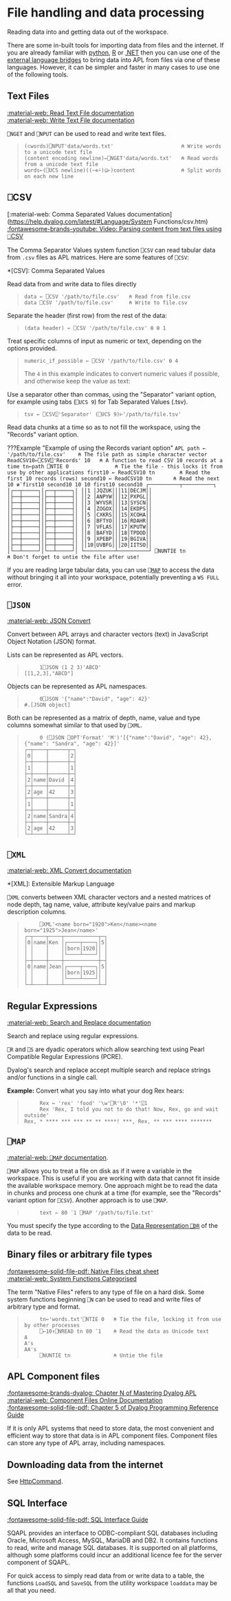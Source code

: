 # File handling and data processing
Reading data into and getting data out of the workspace.

There are some in-built tools for importing data from files and the internet. If you are already familiar with [python](./external-language-interfaces-standard-libraries.md#python-pynapl), [R](./external-language-interfaces-standard-libraries.md#r-language-rsconnect) or [.NET](./external-language-interfaces-standard-libraries.md#net) then you can use one of the [external language bridges](./external-language-interfaces-standard-libraries.md) to bring data into APL from files via one of these languages. However, it can be simpler and faster in many cases to use one of the following tools.

## Text Files
[:material-web: Read Text File documentation](https://help.dyalog.com/latest/#Language/System%20Functions/nget.htm)  
[:material-web: Write Text File documentation](https://help.dyalog.com/latest/#Language/System%20Functions/nput.htm)

`⎕NGET` and `⎕NPUT` can be used to read and write text files.

>```APL
>(⊂words)⎕NPUT'data/words.txt'                      ⍝ Write words to a unicode text file
>(content encoding newline)←⎕NGET'data/words.txt'   ⍝ Read words from a unicode text file
>words←(⎕UCS newline)((~∊⍨)⊆⊢)content               ⍝ Split words on each new line 
>```

## ⎕CSV
[:material-web: Comma Separated Values documentation](https://help.dyalog.com/latest/#Language/System Functions/csv.htm)  
[:fontawesome-brands-youtube: Video: Parsing content from text files using ⎕CSV](https://www.youtube.com/watch?v=AHoiROI15BA)

The Comma Separator Values system function `⎕CSV` can read tabular data from `.csv` files as APL matrices. Here are some features of `⎕CSV`:

*[CSV]: Comma Separated Values

Read data from and write data to files directly  

>```APL
>data ← ⎕CSV '/path/to/file.csv'   ⍝ Read from file.csv
>data ⎕CSV '/path/to/file.csv'     ⍝ Write to file.csv
>```

Separate the header (first row) from the rest of the data:

>```APL
>(data header) ← ⎕CSV '/path/to/file.csv' ⍬ ⍬ 1
>```

Treat specific columns of input as numeric or text, depending on the options provided.  

>```APL
>numeric_if_possible ← ⎕CSV '/path/to/file.csv' ⍬ 4
>```
> The `4` in this example indicates to convert numeric values if possible, and otherwise keep the value as text:

Use a separator other than commas, using the "Separator" variant option, for example using tabs (`⎕UCS 9`) for Tab Separated Values (.tsv).  

>```APL
>tsv ← ⎕CSV⍠'Separator' (⎕UCS 9)⊢'/path/to/file.tsv'
>```

Read data chunks at a time so as to not fill the workspace, using the "Records" variant option.  

???Example "Example of using the Records variant option"
	```APL
		path ← '/path/to/file.csv'    ⍝ The file path as simple character vector
		ReadCSV10←⎕CSV⍠'Records' 10   ⍝ A function to read CSV 10 records at a time
		tn←path ⎕NTIE 0               ⍝ Tie the file - this locks it from use by other applications
		first10 ← ReadCSV10 tn        ⍝ Read the first 10 records (rows)
		second10 ← ReadCSV10 tn       ⍝ Read the next 10
		≢¨first10 second10
	10 10
		first10 second10
	┌──────────┬──────────┐
	│┌──┬─────┐│┌──┬─────┐│
	││1 │JQZUK│││11│DECJM││
	│├──┼─────┤│├──┼─────┤│
	││2 │ANPYW│││12│PXPGL││
	│├──┼─────┤│├──┼─────┤│
	││3 │WYVSR│││13│SYSCN││
	│├──┼─────┤│├──┼─────┤│
	││4 │ZOGOX│││14│EKDPS││
	│├──┼─────┤│├──┼─────┤│
	││5 │CXKRS│││15│XCOHA││
	│├──┼─────┤│├──┼─────┤│
	││6 │BFTYO│││16│RDAHR││
	│├──┼─────┤│├──┼─────┤│
	││7 │VFLAS│││17│KPUTW││
	│├──┼─────┤│├──┼─────┤│
	││8 │BAFYD│││18│TPDOD││
	│├──┼─────┤│├──┼─────┤│
	││9 │XPEBP│││19│BGIVA││
	│├──┼─────┤│├──┼─────┤│
	││10│UVBFG│││20│IITSO││
	│└──┴─────┘│└──┴─────┘│
	└──────────┴──────────┘
		⎕NUNTIE tn                    ⍝ Don't forget to untie the file after use!
	```

If you are reading large tabular data, you can use [`⎕MAP`](#map) to access the data without bringing it all into your workspace, potentially preventing a `WS FULL` error.

## `⎕JSON`
[:material-web: JSON Convert](https://help.dyalog.com/latest/#Language/System%20Functions/json.htm)

Convert between APL arrays and character vectors (text) in JavaScript Object Notation (JSON) format.

Lists can be represented as APL vectors.

>```APL
>      1⎕JSON (1 2 3)'ABCD'
>[[1,2,3],"ABCD"]
>```

Objects can be represented as APL namespaces.

>```APL
>      0⎕JSON '{"name":"David", "age": 42}'
>#.[JSON object]
>```

Both can be represented as a matrix of depth, name, value and type columns somewhat similar to that used by `⎕XML`.

>```APL
>      0 (⎕JSON ⎕OPT'Format' 'M')'[{"name":"David", "age": 42}, {"name": "Sandra", "age": 42}]'
>┌─┬────┬──────┬─┐
>│0│    │      │2│
>├─┼────┼──────┼─┤
>│1│    │      │1│
>├─┼────┼──────┼─┤
>│2│name│David │4│
>├─┼────┼──────┼─┤
>│2│age │42    │3│
>├─┼────┼──────┼─┤
>│1│    │      │1│
>├─┼────┼──────┼─┤
>│2│name│Sandra│4│
>├─┼────┼──────┼─┤
>│2│age │42    │3│
>└─┴────┴──────┴─┘
>```

## `⎕XML`
[:material-web: XML Convert documentation](https://help.dyalog.com/latest/#Language/System%20Functions/xml.htm)

*[XML]: Extensible Markup Language

`⎕XML` converts between XML character vectors and a nested matrices of node depth, tag name, value, attribute key/value pairs and markup description columns.

>```APL
>      ⎕XML'<name born="1920">Ken</name><name born="1925">Jean</name>'
>┌─┬────┬────┬───────────┬─┐
>│0│name│Ken │┌────┬────┐│5│
>│ │    │    ││born│1920││ │
>│ │    │    │└────┴────┘│ │
>├─┼────┼────┼───────────┼─┤
>│0│name│Jean│┌────┬────┐│5│
>│ │    │    ││born│1925││ │
>│ │    │    │└────┴────┘│ │
>└─┴────┴────┴───────────┴─┘
>```

## Regular Expressions
[:material-web: Search and Replace documentation](https://help.dyalog.com/latest/#Language/System%20Functions/r.htm)

Search and replace using regular expressions.

`⎕R` and `⎕S` are dyadic operators which allow searching text using Pearl Compatible Regular Expressions (PCRE).

Dyalog's search and replace accept multiple search and replace strings and/or functions in a single call.

**Example:** Convert what you say into what your dog Rex hears:

>```APL
>      Rex ← 'rex' 'food' '\w'⎕R'\0' '*'⍠1
>      Rex 'Rex, I told you not to do that! Now, Rex, go and wait outside'
>Rex, * **** *** *** ** ** ****! ***, Rex, ** *** **** *******
>```

## `⎕MAP`
[:material-web: `⎕MAP` documentation](http://help.dyalog.com/latest/#Language/System%20Functions/map.htm).

`⎕MAP` allows you to treat a file on disk as if it were a variable in the workspace. This is useful if you are working with data that cannot fit inside the available workspace memory. One approach might be to read the data in chunks and process one chunk at a time (for example, see the "Records" variant option for `⎕CSV`). Another approach is to use `⎕MAP`.

>```APL
>      text ← 80 ¯1 ⎕MAP '/path/to/file.txt'
>```

You must specify the type according to the [Data Representation `⎕DR`](http://help.dyalog.com/latest/#Language/System%20Functions/Data%20Representation%20Monadic.htm) of the data to be read.

## Binary files or arbitrary file types
[:fontawesome-solid-file-pdf: Native Files cheat sheet](https://docs.dyalog.com/latest/CheatSheet%20-%20Native%20Files.pdf)  
[:material-web: System Functions Categorised](https://help.dyalog.com/latest/#Language/System%20Functions/Summary%20Tables/System%20Functions%20Categorised.htm)

The term "Native Files" refers to any type of file on a hard disk. Some system functions beginning `⎕N` can be used to read and write files of arbitrary type and format.

>```APL
>      tn←'words.txt'⎕NTIE 0   ⍝ Tie the file, locking it from use by other processes
>      ⎕←10↑⎕NREAD tn 80 ¯1    ⍝ Read the data as Unicode text
>A
>A's
>AA's
>      ⎕NUNTIE tn              ⍝ Untie the file
>```

## APL Component files
[:fontawesome-brands-dyalog: Chapter N of Mastering Dyalog APL](https://www.dyalog.com/uploads/documents/MasteringDyalogAPL.pdf#page=557)  
[:material-web: Component Files Online Documentation](https://help.dyalog.com/latest/#Language/APL%20Component%20Files/Component%20Files.htm)  
[:fontawesome-solid-file-pdf: Chapter 5 of Dyalog Programming Reference Guide](https://docs.dyalog.com/latest/Dyalog%20Programming%20Reference%20Guide.pdf)

If it is only APL systems that need to store data, the most convenient and efficient way to store that data is in APL component files. Component files can store any type of APL array, including namespaces.

## Downloading data from the internet
See [HttpCommand](./communication-tools.md#httpcommand).

## SQL Interface
[:fontawesome-solid-file-pdf: SQL Interface Guide](https://docs.dyalog.com/latest/SQL%20Interface%20Guide.pdf)

SQAPL provides an interface to ODBC-compliant SQL databases including Oracle, Microsoft Access, MySQL, MariaDB and DB2. It contains functions to read, write and manage SQL databases. It is supported on all platforms, although some platforms could incur an additional licence fee for the server component of SQAPL.

For quick access to simply read data from or write data to a table, the functions `LoadSQL` and `SaveSQL` from the utility workspace `loaddata` may be all that you need.
